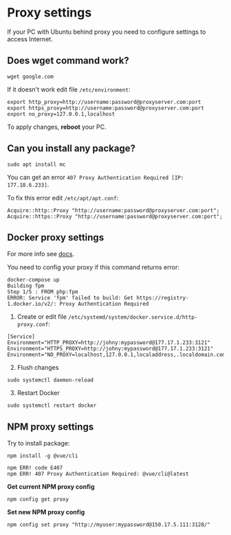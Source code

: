 # Proxy settings

If your PC with Ubuntu behind proxy you need to configure settings to access Internet.

## Does wget command work?

```
wget google.com
```

If it doesn't work edit file `/etc/environment`:

```
export http_proxy=http://username:password@proxyserver.com:port
export https_proxy=http://username:password@proxyserver.com:port
export no_proxy=127.0.0.1,localhost
```

To apply changes, **reboot** your PC.

## Can you install any package?

```
sudo apt install mc
```

You can get an error `407 Proxy Authentication Required [IP: 177.18.6.233]`.

To fix this error edit `/etc/apt/apt.conf`:

```
Acquire::http::Proxy "http://username:password@proxyserver.com:port";
Acquire::https::Proxy "http://username:password@proxyserver.com:port";
```

## Docker proxy settings

For more info see [docs](https://docs.docker.com/config/daemon/systemd/).

You need to config your proxy if this command returns error:

```
docker-compose up
Building fpm
Step 1/5 : FROM php:fpm
ERROR: Service 'fpm' failed to build: Get https://registry-1.docker.io/v2/: Proxy Authentication Required
```

1. Create or edit file `/etc/systemd/system/docker.service.d/http-proxy.conf`:

```
[Service]
Environment="HTTP_PROXY=http://johny:mypassword@177.17.1.233:3121"
Environment="HTTPS_PROXY=http://johny:mypassword@177.17.1.233:3121"
Environment="NO_PROXY=localhost,127.0.0.1,localaddress,.localdomain.com"
```

2. Flush changes

```
sudo systemctl daemon-reload
```

3. Restart Docker

```
sudo systemctl restart docker
```

## NPM proxy settings

Try to install package:

```
npm install -g @vue/cli

npm ERR! code E407
npm ERR! 407 Proxy Authentication Required: @vue/cli@latest
```

**Get current NPM proxy config**

```
npm config get proxy
```

**Set new NPM proxy config**

```
npm config set proxy "http://myuser:mypassword@150.17.5.111:3128/"
```

